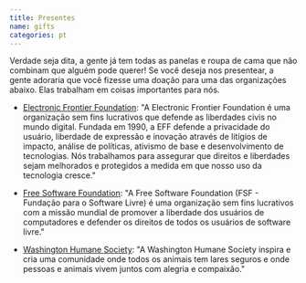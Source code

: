 ```yaml
---
title: Presentes
name: gifts
categories: pt
---
```


Verdade seja dita, a gente já tem todas as panelas e roupa de cama que
não combinam que alguém pode querer! Se você deseja nos presentear, a
gente adoraria que você fizesse uma doação para uma das organizações
abaixo. Elas trabalham em coisas importantes para nós.

- [Electronic Frontier Foundation][eff]: "A Electronic Frontier
  Foundation é uma organização sem fins lucrativos que defende as
  liberdades civis no mundo digital. Fundada em 1990, a EFF defende a
  privacidade do usuário, liberdade de expressão e inovação através de
  litígios de impacto, análise de políticas, ativismo de base e
  desenvolvimento de tecnologias. Nós trabalhamos para assegurar que
  direitos e liberdades sejam melhorados e protegidos a medida em que
  nosso uso da tecnologia cresce."

- [Free Software Foundation][fsf]: "A Free Software Foundation (FSF -
  Fundação para o Software Livre) é uma organização sem fins lucrativos
  com a missão mundial de promover a liberdade dos usuários de
  computadores e defender os direitos de todos os usuários de software
  livre."

- [Washington Humane Society][whs]: "A Washington Humane Society
  inspira e cria uma comunidade onde todos os animais tem lares seguros
  e onde pessoas e animais vivem juntos com alegria e compaixão."


[fsf]: https://my.fsf.org/donate?referer=erin-and-anderson-wedding
[eff]: https://supporters.eff.org/donate?referer=erin-and-anderson-wedding
[whs]: https://secure3.convio.net/whsdc/site/Donation2?idb=0&df_id=6886&6886.donation=form1&referer=erin-and-anderson-wedding

